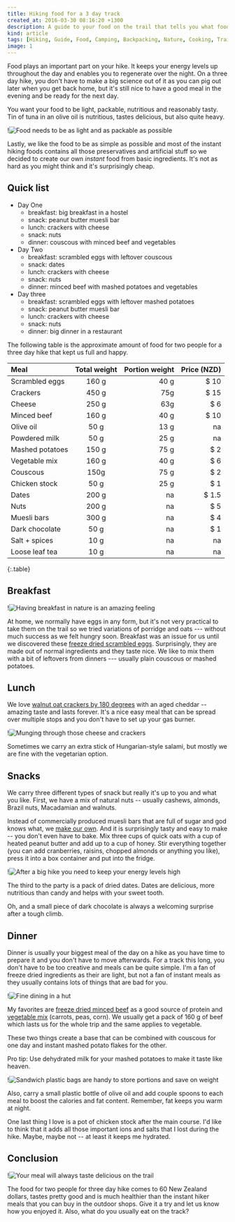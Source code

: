 ```yaml
---
title: Hiking food for a 3 day track
created_at: 2016-03-30 08:16:20 +1300
description: A guide to your food on the trail that tells you what food to take with you on a 3 day hike and how big your portions needs to be.
kind: article
tags: [Hiking, Guide, Food, Camping, Backpacking, Nature, Cooking, Trailmeal, Track, Hike]
image: 1
---
```

Food plays an important part on your hike. It keeps your energy levels up throughout the day and enables you to regenerate over the night. On a three day hike, you don't have to make a big science out of it as you can pig out later when you get back home, but it's still nice to have a good meal in the evening and be ready for the next day.

You want your food to be light, packable, nutritious and reasonably tasty. Tin of tuna in an olive oil is nutritious, tastes delicious, but also quite heavy.

!![Food needs to be as light and as packable as possible](8)

Lastly, we like the food to be as simple as possible and most of the instant hiking foods contains all those preservatives and artificial stuff so we decided to create our own *instant* food from basic ingredients. It's not as hard as you might think and it's surprisingly cheap.

## Quick list

* Day One
  * breakfast: big breakfast in a hostel
  * snack: peanut butter muesli bar
  * lunch: crackers with cheese
  * snack: nuts
  * dinner: couscous with minced beef and vegetables
* Day Two
  * breakfast: scrambled eggs with leftover couscous
  * snack: dates
  * lunch: crackers with cheese
  * snack: nuts
  * dinner: minced beef with mashed potatoes and vegetables
* Day three
  * breakfast: scrambled eggs with leftover mashed potatoes
  * snack: peanut butter muesli bar
  * lunch: crackers with cheese
  * snack: nuts
  * dinner: big dinner in a restaurant

The following table is the approximate amount of food for two people for a three day hike that kept us full and happy.

| Meal | Total weight | Portion weight | Price (NZD) |
|:--------|:-------:|---------:|-------:|
| Scrambled eggs | 160 g | 40 g | $ 10 |
| Crackers | 450 g | 75g | $ 15 |
| Cheese | 250 g | 63g | $ 6 |
| Minced beef | 160 g | 40 g | $ 10 |
| Olive oil | 50 g | 13 g | na |
| Powdered milk | 50 g | 25 g | na |
| Mashed potatoes | 150 g | 75 g | $ 2 |
| Vegetable mix | 160 g | 40 g | $ 6 |
| Couscous | 150g | 75 g | $ 2 |
| Chicken stock | 50 g | 25 g | $ 1 |
| Dates | 200 g | na | $ 1.5 |
| Nuts | 200 g | na | $ 5 |
| Muesli bars | 300 g | na | $ 4 |
| Dark chocolate | 50 g | na | $ 1 |
| Salt + spices | 10 g | na | na |
| Loose leaf tea | 10 g | na | na |
{:.table}

## Breakfast

!![Having breakfast in nature is an amazing feeling](7)

At home, we normally have eggs in any form, but it's not very practical to take them on the trail so we tried variations of porridge and oats --- without much success as we felt hungry soon. Breakfast was an issue for us until we discovered these [freeze dried scrambled eggs](http://backcountrycuisine.co.nz/bcc/index.php/archives/223). Surprisingly, they are made out of normal ingredients and they taste nice. We like to mix them with a bit of leftovers from dinners --- usually plain couscous or mashed potatoes.

## Lunch

We love [walnut oat crackers by 180 degrees](http://shop.countdown.co.nz/Shop/ProductDetails?stockcode=289839) with an aged cheddar -- amazing taste and lasts forever. It's a nice easy meal that can be spread over multiple stops and you don't have to set up your gas burner.

!![Munging through those cheese and crackers](6)

Sometimes we carry an extra stick of Hungarian-style salami, but mostly we are fine with the vegetarian option.

## Snacks

We carry three different types of snack but really it's up to you and what you like. First, we have a mix of natural nuts -- usually cashews, almonds, Brazil nuts, Macadamian and walnuts.

Instead of commercially produced muesli bars that are full of sugar and god knows what, we [make our own](http://www.wildbackpacker.com/backpacking-food/recipes/backpacking-lunch-snack-recipes/). And it is surprisingly tasty and easy to make -- you don't even have to bake. Mix three cups of quick oats with a cup of heated peanut butter and add up to a cup of honey. Stir everything together (you can add cranberries, raisins, chopped almonds or anything you like), press it into a box container and put into the fridge.

!![After a big hike you need to keep your energy levels high](4)

The third to the party is a pack of dried dates. Dates are delicious, more nutritious than candy and helps with your sweet tooth.

Oh, and a small piece of dark chocolate is always a welcoming surprise after a tough climb.

## Dinner

Dinner is usually your biggest meal of the day on a hike as you have time to prepare it and you don't have to move afterwards. For a track this long, you don't have to be too creative and meals can be quite simple. I'm a fan of freeze dried ingredients as their are light, but not a fan of instant meals as they usually contains lots of things that are bad for you.

!![Fine dining in a hut](2)

My favorites are [freeze dried minced beef](http://backcountrycuisine.co.nz/bcc/index.php/archives/226) as a good source of protein and [vegetable mix](http://backcountrycuisine.co.nz/bcc/index.php/archives/242) (carrots, peas, corn). We usually get a pack of 160 g of beef which lasts us for the whole trip and the same applies to vegetable.


These two things create a base that can be combined with couscous for one day and instant mashed potato flakes for the other.

Pro tip: Use dehydrated milk for your mashed potatoes to make it taste like heaven.

!![Sandwich plastic bags are handy to store portions and save on weight](3)

Also, carry a small plastic bottle of olive oil and add couple spoons to each meal to boost the calories and fat content. Remember, fat keeps you warm at night.

One last thing I love is a pot of chicken stock after the main course. I'd like to think that it adds all those important ions and salts that I lost during the hike. Maybe, maybe not -- at least it keeps me hydrated.

## Conclusion

!![Your meal will always taste delicious on the trail](5)

The food for two people for three day hike comes to 60 New Zealand dollars, tastes pretty good and is much healthier than the instant hiker meals that you can buy in the outdoor shops. Give it a try and let us know how you enjoyed it. Also, what do you usually eat on the track?
